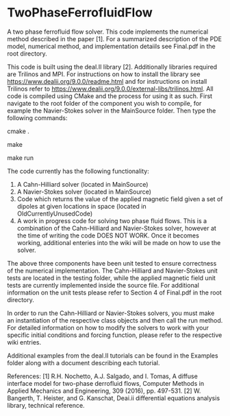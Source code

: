 # TwoPhaseFerrofluidFlow
A two phase ferrofluid flow solver. This code implements the numerical method described in the paper [1]. For a summarized description of the PDE model, numerical method, and implementation detaiils see Final.pdf in the root directory.

This code is built using the deal.II library [2]. Additionally libraries required are Trilinos and MPI. For instructions on how to install the library see https://www.dealii.org/9.0.0/readme.html and for instructions on install Trilinos refer to https://www.dealii.org/9.0.0/external-libs/trilinos.html. All code is compiled using CMake and the process for using it as such. First navigate to the root folder of the component you wish to compile, for example the Navier-Stokes solver in the MainSource folder. Then type the following commands:

cmake .

make

make run

The code currently has the following functionality:

1) A Cahn-Hilliard solver (located in MainSource)
2) A Navier-Stokes solver (located in MainSource)
3) Code which returns the value of the applied magnetic field given a set of dipoles at given locations in space (located in OldCurrentlyUnusedCode)
4) A work in progress code for solving two phase fluid flows. This is a combination of the Cahn-Hilliard and Navier-Stokes solver, however at the time of writing the code DOES NOT WORK. Once it becomes working, additional enteries into the wiki will be made on how to use the solver.

The above three components have been unit tested to ensure correctness of the numerical implementation. The Cahn-Hilliard and Navier-Stokes unit tests are located in the testing folder, while the applied magnetic field unit tests are currently implemented inside the source file. For additional information on the unit tests please refer to Section 4 of Final.pdf in the root directory.

In order to run the Cahn-Hilliard or Navier-Stokes solvers, you must make an instantiation of the respective class objects and then call the run method. For detailed information on how to modify the solvers to work with your specific initial conditions and forcing function, please refer to the respective wiki entries.

Additional examples from the deal.II tutorials can be found in the Examples folder along with a document describing each tutorial.

References:
[1] R.H. Nochetto, A.J. Salgado, and I. Tomas, A diffuse interface model for two-phase derrofluid flows, Computer Methods in Applied Mechanics and Engineering, 309 (2016), pp. 497-531.
[2] W. Bangerth, T. Heister, and G. Kanschat, Deai.ii differential equations analysis library, technical reference.

